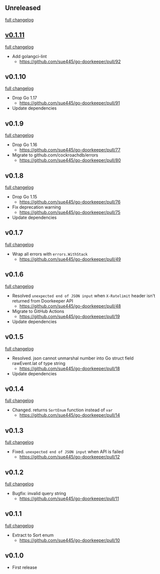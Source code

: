 ## Unreleased
[full changelog](http://github.com/sue445/go-doorkeeper/compare/v0.1.11...master)

## [v0.1.11](https://github.com/sue445/go-doorkeeper/releases/tag/v0.1.11)
[full changelog](http://github.com/sue445/go-doorkeeper/compare/v0.1.10...v0.1.11)

* Add golangci-lint
  * https://github.com/sue445/go-doorkeeper/pull/92

## v0.1.10
[full changelog](http://github.com/sue445/go-doorkeeper/compare/v0.1.9...v0.1.10)

* Drop Go 1.17
  * https://github.com/sue445/go-doorkeeper/pull/91
* Update dependencies

## v0.1.9
[full changelog](http://github.com/sue445/go-doorkeeper/compare/v0.1.8...v0.1.9)

* Drop Go 1.16
  * https://github.com/sue445/go-doorkeeper/pull/77
* Migrate to github.com/cockroachdb/errors
  * https://github.com/sue445/go-doorkeeper/pull/80

## v0.1.8
[full changelog](http://github.com/sue445/go-doorkeeper/compare/v0.1.7...v0.1.8)

* Drop Go 1.15
  * https://github.com/sue445/go-doorkeeper/pull/76
* Fix deprecation warning
  * https://github.com/sue445/go-doorkeeper/pull/75
* Update dependencies

## v0.1.7
[full changelog](http://github.com/sue445/go-doorkeeper/compare/v0.1.6...v0.1.7)

* Wrap all errors with `errors.WithStack`
  * https://github.com/sue445/go-doorkeeper/pull/49

## v0.1.6
[full changelog](http://github.com/sue445/go-doorkeeper/compare/v0.1.5...v0.1.6)

* Resolved `unexpected end of JSON input` when `X-Ratelimit` header isn't returned from Doorkeeper API
  * https://github.com/sue445/go-doorkeeper/pull/48
* Migrate to GitHub Actions
  * https://github.com/sue445/go-doorkeeper/pull/19
* Update dependencies

## v0.1.5
[full changelog](http://github.com/sue445/go-doorkeeper/compare/v0.1.4...v0.1.5)

* Resolved. json cannot unmarshal number into Go struct field rawEvent.lat of type string
  * https://github.com/sue445/go-doorkeeper/pull/18
* Update dependencies

## v0.1.4
[full changelog](http://github.com/sue445/go-doorkeeper/compare/v0.1.3...v0.1.4)

* Changed. returns `SortEnum` function instead of `var`
  * https://github.com/sue445/go-doorkeeper/pull/14

## v0.1.3
[full changelog](http://github.com/sue445/go-doorkeeper/compare/v0.1.2...v0.1.3)

* Fixed. `unexpected end of JSON input` when API is failed
  * https://github.com/sue445/go-doorkeeper/pull/12

## v0.1.2
[full changelog](http://github.com/sue445/go-doorkeeper/compare/v0.1.1...v0.1.2)

* Bugfix: invalid query string
  * https://github.com/sue445/go-doorkeeper/pull/11

## v0.1.1
[full changelog](http://github.com/sue445/go-doorkeeper/compare/v0.1.0...v0.1.1)

* Extract to Sort enum
  * https://github.com/sue445/go-doorkeeper/pull/10

## v0.1.0
* First release
